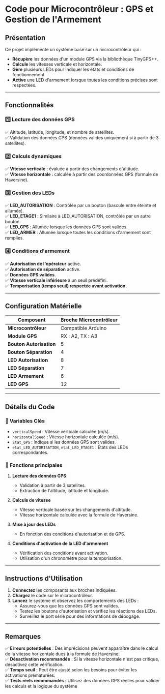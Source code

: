 # **Code pour Microcontrôleur : GPS et Gestion de l'Armement**

## **Présentation**
Ce projet implémente un système basé sur un microcontrôleur qui :
- **Récupère** les données d'un module GPS via la bibliothèque TinyGPS++.
- **Calcule** les vitesses verticale et horizontale.
- **Gère** plusieurs LEDs pour indiquer les états et conditions de fonctionnement.
- **Active** une LED d'armement lorsque toutes les conditions précises sont respectées.

---

## **Fonctionnalités**

### 1️⃣ Lecture des données GPS  
✅ Altitude, latitude, longitude, et nombre de satellites.  
✅ Validation des données GPS (données valides uniquement si à partir de 3 satellites).  

### 2️⃣ Calculs dynamiques  
✅ **Vitesse verticale** : évaluée à partir des changements d'altitude.  
✅ **Vitesse horizontale** : calculée à partir des coordonnées GPS (formule de Haversine).  

### 3️⃣ Gestion des LEDs  
✅ **LED_AUTORISATION** : Contrôlée par un bouton (bascule entre éteinte et allumée).  
✅ **LED_ETAGE1** : Similaire à LED_AUTORISATION, contrôlée par un autre bouton.  
✅ **LED_GPS** : Allumée lorsque les données GPS sont valides.  
✅ **LED_ARMER** : Allumée lorsque toutes les conditions d'armement sont remplies.  

### 4️⃣ Conditions d'armement  
✅ **Autorisation de l'opérateur** active.  
✅ **Autorisation de séparation** active.  
✅ **Données GPS valides**.  
✅ **Vitesse verticale inférieure** à un seuil prédéfini.  
✅ **Temporisation (temps seuil) respectée avant activation.**  

---

## **Configuration Matérielle**
| Composant              | Broche Microcontrôleur |
|------------------------|----------------------|
| **Microcontrôleur**    | Compatible Arduino |
| **Module GPS**        | RX : A2, TX : A3 |
| **Bouton Autorisation** | 5 |
| **Bouton Séparation**  | 4 |
| **LED Autorisation**  | 8 |
| **LED Séparation**   | 7 |
| **LED Armement**     | 6 |
| **LED GPS**         | 12 |

---

## **Détails du Code**

### 🔑 **Variables Clés**
- `verticalSpeed` : Vitesse verticale calculée (m/s).  
- `horizontalSpeed` : Vitesse horizontale calculée (m/s).  
- `Etat_GPS` : Indique si les données GPS sont valides.  
- `etat_LED_AUTORISATION`, `etat_LED_ETAGE1` : États des LEDs correspondantes.  

### 🔧 **Fonctions principales**
1. **Lecture des données GPS**  
   - Validation à partir de 3 satellites.
   - Extraction de l'altitude, latitude et longitude.
   
2. **Calculs de vitesse**  
   - Vitesse verticale basée sur les changements d'altitude.
   - Vitesse horizontale calculée avec la formule de Haversine.
   
3. **Mise à jour des LEDs**  
   - En fonction des conditions d'autorisation et de GPS.

4. **Conditions d'activation de la LED d'armement**  
   - Vérification des conditions avant activation.
   - Utilisation d'un chronomètre pour la temporisation.

---

## **Instructions d'Utilisation**
1. **Connectez** les composants aux broches indiquées.  
2. **Chargez** le code sur le microcontrôleur.  
3. **Lancez** le système et observez les comportements des LEDs :  
   - Assurez-vous que les données GPS sont valides.  
   - Testez les boutons d'autorisation et vérifiez les réactions des LEDs.  
   - Surveillez le port série pour des informations de débogage.  

---

## **Remarques**
✅ **Erreurs potentielles** : Des imprécisions peuvent apparaître dans le calcul de la vitesse horizontale dues à la formule de Haversine.  
✅ **Désactivation recommandée** : Si la vitesse horizontale n'est pas critique, désactivez cette vérification.  
✅ **Temps seuil** : Peut être ajusté selon les besoins pour éviter les activations prématurées.  
✅ **Tests réels recommandés** : Utilisez des données GPS réelles pour valider les calculs et la logique du système
